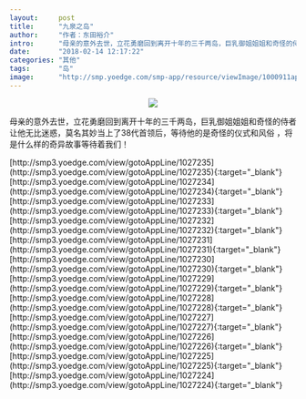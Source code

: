 ```yaml
---
layout:     post
title:      "九泉之岛"
author:     "作者：东田裕介"
intro:      "母亲的意外去世，立花勇磨回到离开十年的三千两岛，巨乳御姐姐姐和奇怪的侍者让他无比迷惑，莫名其妙当上了38代首领后，等待他的是奇怪的仪式和风俗 ，将是什么样的奇异故事等待着我们！"
date:       "2018-02-14 12:17:22"
categories: "其他"
tags:       "岛"
image:      "http://smp.yoedge.com/smp-app/resource/viewImage/1000911appline.png"
---
```

<div style="text-align: center">
<p><img src="http://smp.yoedge.com/smp-app/resource/viewImage/1000911appline.png"/></p>
</div>
<p class="post-meta">
<span>母亲的意外去世，立花勇磨回到离开十年的三千两岛，巨乳御姐姐姐和奇怪的侍者让他无比迷惑，莫名其妙当上了38代首领后，等待他的是奇怪的仪式和风俗 ，将是什么样的奇异故事等待着我们！</span>
</p>
[http://smp3.yoedge.com/view/gotoAppLine/1027235](http://smp3.yoedge.com/view/gotoAppLine/1027235){:target="_blank"}
[http://smp3.yoedge.com/view/gotoAppLine/1027234](http://smp3.yoedge.com/view/gotoAppLine/1027234){:target="_blank"}
[http://smp3.yoedge.com/view/gotoAppLine/1027233](http://smp3.yoedge.com/view/gotoAppLine/1027233){:target="_blank"}
[http://smp3.yoedge.com/view/gotoAppLine/1027232](http://smp3.yoedge.com/view/gotoAppLine/1027232){:target="_blank"}
[http://smp3.yoedge.com/view/gotoAppLine/1027231](http://smp3.yoedge.com/view/gotoAppLine/1027231){:target="_blank"}
[http://smp3.yoedge.com/view/gotoAppLine/1027230](http://smp3.yoedge.com/view/gotoAppLine/1027230){:target="_blank"}
[http://smp3.yoedge.com/view/gotoAppLine/1027229](http://smp3.yoedge.com/view/gotoAppLine/1027229){:target="_blank"}
[http://smp3.yoedge.com/view/gotoAppLine/1027228](http://smp3.yoedge.com/view/gotoAppLine/1027228){:target="_blank"}
[http://smp3.yoedge.com/view/gotoAppLine/1027227](http://smp3.yoedge.com/view/gotoAppLine/1027227){:target="_blank"}
[http://smp3.yoedge.com/view/gotoAppLine/1027226](http://smp3.yoedge.com/view/gotoAppLine/1027226){:target="_blank"}
[http://smp3.yoedge.com/view/gotoAppLine/1027225](http://smp3.yoedge.com/view/gotoAppLine/1027225){:target="_blank"}
[http://smp3.yoedge.com/view/gotoAppLine/1027224](http://smp3.yoedge.com/view/gotoAppLine/1027224){:target="_blank"}


